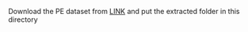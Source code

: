 Download the PE dataset from [LINK](https://practicalsecurityanalytics.com/pe-malware-machine-learning-dataset/) and put the extracted folder in this directory
